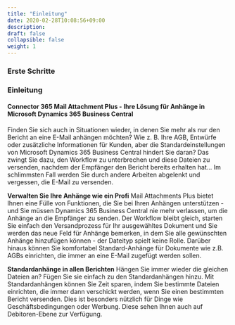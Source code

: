 ```yaml
---
title: "Einleitung"
date: 2020-02-28T10:08:56+09:00
description: 
draft: false
collapsible: false
weight: 1
---
```

### Erste Schritte

### Einleitung

#### Connector 365 Mail Attachment Plus - Ihre Lösung für Anhänge in Microsoft Dynamics 365 Business Central
Finden Sie sich auch in Situationen wieder, in denen Sie mehr als nur den Bericht an eine E-Mail anhängen möchten? Wie z. B. Ihre AGB, Entwürfe oder zusätzliche Informationen für Kunden, aber die Standardeinstellungen von Microsoft Dynamics 365 Business Central hindert Sie daran? Das zwingt Sie dazu, den Workflow zu unterbrechen und diese Dateien zu versenden, nachdem der Empfänger den Bericht bereits erhalten hat... Im schlimmsten Fall werden Sie durch andere Arbeiten abgelenkt und vergessen, die E-Mail zu versenden.

**Verwalten Sie Ihre Anhänge wie ein Profi**
Mail Attachments Plus bietet Ihnen eine Fülle von Funktionen, die Sie bei Ihren Anhängen unterstützen - und Sie müssen Dynamics 365 Business Central nie mehr verlassen, um die Anhänge an die Empfänger zu senden. Der Workflow bleibt gleich, starten Sie einfach den Versandprozess für Ihr ausgewähltes Dokument und Sie werden das neue Feld für Anhänge bemerken, in dem Sie alle gewünschten Anhänge hinzufügen können - der Dateityp spielt keine Rolle. Darüber hinaus können Sie komfortabel Standard-Anhänge für Dokumente wie z.B. AGBs einrichten, die immer an eine E-Mail zugefügt werden sollen.

**Standardanhänge in allen Berichten**
Hängen Sie immer wieder die gleichen Dateien an? Fügen Sie sie einfach zu den Standardanhängen hinzu. Mit Standardanhängen können Sie Zeit sparen, indem Sie bestimmte Dateien einrichten, die immer dann verschickt werden, wenn Sie einen bestimmten Bericht versenden. Dies ist besonders nützlich für Dinge wie Geschäftsbedingungen oder Werbung. Diese sehen Ihnen auch auf Debitoren-Ebene zur Verfügung.